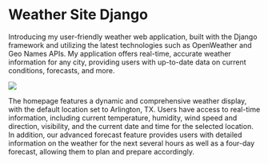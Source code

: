 # Weather Site Django



Introducing my user-friendly weather web application, built with the Django framework and utilizing the latest technologies such as OpenWeather and Geo Names APIs. My application offers real-time, accurate weather information for any city, providing users with up-to-date data on current conditions, forecasts, and more. 


![](first_site/events/static/images/weather_thing2.png)



The homepage features a dynamic and comprehensive weather display, with the default location set to Arlington, TX. Users have access to real-time information, including current temperature, humidity, wind speed and direction, visibility, and the current date and time for the selected location. In addition, our advanced forecast feature provides users with detailed information on the weather for the next several hours as well as a four-day forecast, allowing them to plan and prepare accordingly.
